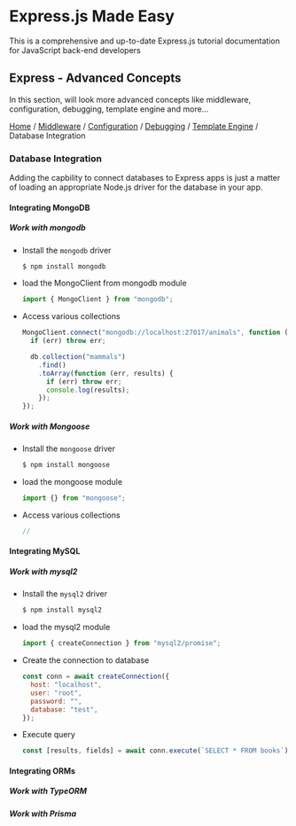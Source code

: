 # Express.js Made Easy

This is a comprehensive and up-to-date Express.js tutorial documentation for JavaScript back-end developers

## Express - Advanced Concepts

In this section, will look more advanced concepts like middleware, configuration, debugging, template engine and more...

[Home](../README.md) / [Middleware](./middleware.md) / [Configuration](./configuration.md) / [Debugging](./debugging.md) / [Template Engine](./template-engines.md) / Database Integration

### Database Integration

Adding the capbility to connect databases to Express apps is just a matter of loading an appropriate Node.js driver for the database in your app.

#### Integrating MongoDB

##### Work with mongodb

- Install the `mongodb` driver

  ```zsh
  $ npm install mongodb
  ```

- load the MongoClient from mongodb module

  ```js
  import { MongoClient } from "mongodb";
  ```

- Access various collections

  ```js
  MongoClient.connect("mongodb://localhost:27017/animals", function (err, db) {
    if (err) throw err;

    db.collection("mammals")
      .find()
      .toArray(function (err, results) {
        if (err) throw err;
        console.log(results);
      });
  });
  ```

##### Work with Mongoose

<!-- TODO -->

- Install the `mongoose` driver

  ```zsh
  $ npm install mongoose
  ```

- load the mongoose module

  ```js
  import {} from "mongoose";
  ```

- Access various collections

  ```js
  //
  ```

#### Integrating MySQL

##### Work with mysql2

- Install the `mysql2` driver

  ```zsh
  $ npm install mysql2
  ```

- load the mysql2 module

  ```js
  import { createConnection } from "mysql2/promise";
  ```

- Create the connection to database

  ```js
  const conn = await createConnection({
    host: "localhost",
    user: "root",
    password: "",
    database: "test",
  });
  ```

- Execute query

  ```js
  const [results, fields] = await conn.execute(`SELECT * FROM books`);
  ```

#### Integrating ORMs

##### Work with TypeORM

##### Work with Prisma
